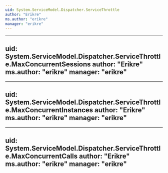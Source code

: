 ```yaml
---
uid: System.ServiceModel.Dispatcher.ServiceThrottle
author: "Erikre"
ms.author: "erikre"
manager: "erikre"
---
```


---
uid: System.ServiceModel.Dispatcher.ServiceThrottle.MaxConcurrentSessions
author: "Erikre"
ms.author: "erikre"
manager: "erikre"
---

---
uid: System.ServiceModel.Dispatcher.ServiceThrottle.MaxConcurrentInstances
author: "Erikre"
ms.author: "erikre"
manager: "erikre"
---

---
uid: System.ServiceModel.Dispatcher.ServiceThrottle.MaxConcurrentCalls
author: "Erikre"
ms.author: "erikre"
manager: "erikre"
---
